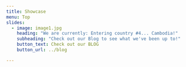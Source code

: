 ```yaml
---
title: Showcase
menu: Top
slides:
  - image: image1.jpg
    heading: "We are currently: Entering country #4... Cambodia!"
    subheading: "Check out our Blog to see what we've been up to!"
    button_text: Check out our BLOG
    button_url: ../blog

---
```

